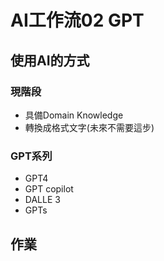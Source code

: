# AI工作流02 GPT

<div class="slide">

## 使用AI的方式
### 現階段 
* 具備Domain Knowledge
* 轉換成格式文字(未來不需要這步)

### GPT系列
* GPT4
* GPT copilot
* DALLE 3
* GPTs

</div>

<div class="slide">

## 作業


</div>